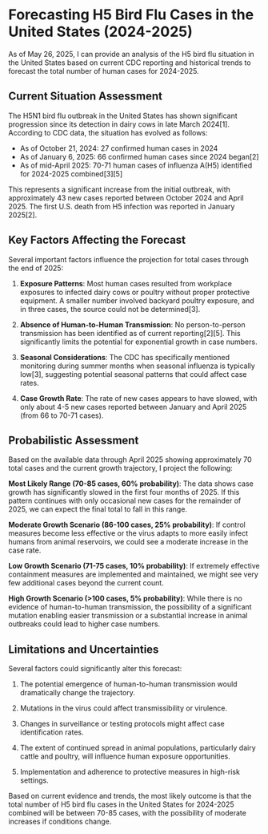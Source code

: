 # Forecasting H5 Bird Flu Cases in the United States (2024-2025)

As of May 26, 2025, I can provide an analysis of the H5 bird flu situation in the United States based on current CDC reporting and historical trends to forecast the total number of human cases for 2024-2025.

## Current Situation Assessment

The H5N1 bird flu outbreak in the United States has shown significant progression since its detection in dairy cows in late March 2024[1]. According to CDC data, the situation has evolved as follows:

- As of October 21, 2024: 27 confirmed human cases in 2024
- As of January 6, 2025: 66 confirmed human cases since 2024 began[2]
- As of mid-April 2025: 70-71 human cases of influenza A(H5) identified for 2024-2025 combined[3][5]

This represents a significant increase from the initial outbreak, with approximately 43 new cases reported between October 2024 and April 2025. The first U.S. death from H5 infection was reported in January 2025[2].

## Key Factors Affecting the Forecast

Several important factors influence the projection for total cases through the end of 2025:

1. **Exposure Patterns**: Most human cases resulted from workplace exposures to infected dairy cows or poultry without proper protective equipment. A smaller number involved backyard poultry exposure, and in three cases, the source could not be determined[3].

2. **Absence of Human-to-Human Transmission**: No person-to-person transmission has been identified as of current reporting[2][5]. This significantly limits the potential for exponential growth in case numbers.

3. **Seasonal Considerations**: The CDC has specifically mentioned monitoring during summer months when seasonal influenza is typically low[3], suggesting potential seasonal patterns that could affect case rates.

4. **Case Growth Rate**: The rate of new cases appears to have slowed, with only about 4-5 new cases reported between January and April 2025 (from 66 to 70-71 cases).

## Probabilistic Assessment

Based on the available data through April 2025 showing approximately 70 total cases and the current growth trajectory, I project the following:

**Most Likely Range (70-85 cases, 60% probability)**: 
The data shows case growth has significantly slowed in the first four months of 2025. If this pattern continues with only occasional new cases for the remainder of 2025, we can expect the final total to fall in this range.

**Moderate Growth Scenario (86-100 cases, 25% probability)**:
If control measures become less effective or the virus adapts to more easily infect humans from animal reservoirs, we could see a moderate increase in the case rate.

**Low Growth Scenario (71-75 cases, 10% probability)**:
If extremely effective containment measures are implemented and maintained, we might see very few additional cases beyond the current count.

**High Growth Scenario (>100 cases, 5% probability)**:
While there is no evidence of human-to-human transmission, the possibility of a significant mutation enabling easier transmission or a substantial increase in animal outbreaks could lead to higher case numbers.

## Limitations and Uncertainties

Several factors could significantly alter this forecast:

1. The potential emergence of human-to-human transmission would dramatically change the trajectory.

2. Mutations in the virus could affect transmissibility or virulence.

3. Changes in surveillance or testing protocols might affect case identification rates.

4. The extent of continued spread in animal populations, particularly dairy cattle and poultry, will influence human exposure opportunities.

5. Implementation and adherence to protective measures in high-risk settings.

Based on current evidence and trends, the most likely outcome is that the total number of H5 bird flu cases in the United States for 2024-2025 combined will be between 70-85 cases, with the possibility of moderate increases if conditions change.